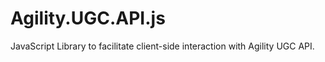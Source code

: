 # Agility.UGC.API.js
JavaScript Library to facilitate client-side interaction with Agility UGC API.
